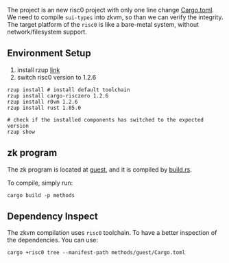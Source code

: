 The project is an new risc0 project with only one line change [Cargo.toml](./methods/guest/Cargo.toml).
We need to compile `sui-types` into zkvm, so than we can verify the integrity.
The target platform of the `risc0` is like a bare-metal system, without network/filesystem support.


## Environment Setup

1. install rzup [link](https://dev.risczero.com/api/zkvm/install#installation-for-x86-64-linux-and-arm64-macos)
2. switch risc0 version to 1.2.6
```shell
rzup install # install default toolchain
rzup install cargo-risczero 1.2.6
rzup install r0vm 1.2.6
rzup install rust 1.85.0

# check if the installed components has switched to the expected version
rzup show
```


## zk program 

The zk program is located at [guest](./methods/guest/), and it is compiled by [build.rs](./methods/build.rs). 

To compile, simply run:
```
cargo build -p methods
```

## Dependency Inspect

The zkvm compilation uses `risc0` toolchain. To have a better inspection of the dependencies. You can use:
```
cargo +risc0 tree --manifest-path methods/guest/Cargo.toml
```
